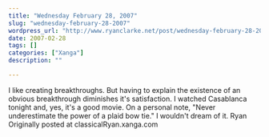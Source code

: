 ```yaml
---
title: "Wednesday February 28, 2007"
slug: "wednesday-february-28-2007"
wordpress_url: "http://www.ryanclarke.net/post/wednesday-february-28-2007/"
date: 2007-02-28
tags: []
categories: ["Xanga"]
description: ""

---
```


I like creating breakthroughs. But having to explain the existence of an obvious breakthrough diminishes it's satisfaction.
I watched Casablanca tonight and, yes, it's a good movie.
On a personal note, "Never underestimate the power of a plaid bow tie." I wouldn't dream of it.
Ryan
Originally posted at classicalRyan.xanga.com
